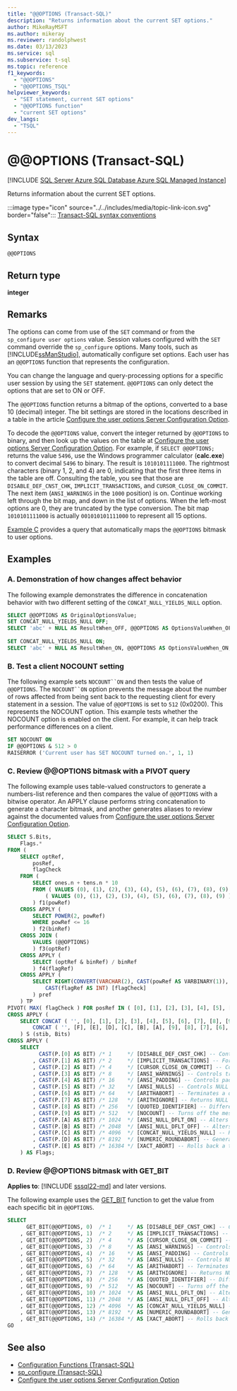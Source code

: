 ```yaml
---
title: "@@OPTIONS (Transact-SQL)"
description: "Returns information about the current SET options."
author: MikeRayMSFT
ms.author: mikeray
ms.reviewer: randolphwest
ms.date: 03/13/2023
ms.service: sql
ms.subservice: t-sql
ms.topic: reference
f1_keywords:
  - "@@OPTIONS"
  - "@@OPTIONS_TSQL"
helpviewer_keywords:
  - "SET statement, current SET options"
  - "@@OPTIONS function"
  - "current SET options"
dev_langs:
  - "TSQL"
---
```

# @@OPTIONS (Transact-SQL)

[!INCLUDE [SQL Server Azure SQL Database Azure SQL Managed Instance](../../includes/applies-to-version/sql-asdb-asdbmi.md)]

Returns information about the current SET options.

:::image type="icon" source="../../includes/media/topic-link-icon.svg" border="false"::: [Transact-SQL syntax conventions](../../t-sql/language-elements/transact-sql-syntax-conventions-transact-sql.md)

## Syntax

```syntaxsql
@@OPTIONS
```

## Return type

**integer**

## Remarks

The options can come from use of the `SET` command or from the `sp_configure user options` value. Session values configured with the `SET` command override the `sp_configure` options. Many tools, such as [!INCLUDE[ssManStudio](../../includes/ssmanstudio-md.md)], automatically configure set options. Each user has an `@@OPTIONS` function that represents the configuration.

You can change the language and query-processing options for a specific user session by using the `SET` statement. `@@OPTIONS` can only detect the options that are set to ON or OFF.

The `@@OPTIONS` function returns a bitmap of the options, converted to a base 10 (decimal) integer. The bit settings are stored in the locations described in a table in the article [Configure the user options Server Configuration Option](../../database-engine/configure-windows/configure-the-user-options-server-configuration-option.md).

To decode the `@@OPTIONS` value, convert the integer returned by `@@OPTIONS` to binary, and then look up the values on the table at [Configure the user options Server Configuration Option](../../database-engine/configure-windows/configure-the-user-options-server-configuration-option.md). For example, if `SELECT @@OPTIONS;` returns the value `5496`, use the Windows programmer calculator (**calc.exe**) to convert decimal `5496` to binary. The result is `1010101111000`. The rightmost characters (binary 1, 2, and 4) are 0, indicating that the first three items in the table are off. Consulting the table, you see that those are `DISABLE_DEF_CNST_CHK`, `IMPLICIT_TRANSACTIONS`, and `CURSOR_CLOSE_ON_COMMIT`. The next item (`ANSI_WARNINGS` in the `1000` position) is on. Continue working left through the bit map, and down in the list of options. When the left-most options are 0, they are truncated by the type conversion. The bit map `1010101111000` is actually `001010101111000` to represent all 15 options.

[Example C](#c-review-options-bitmask-with-a-pivot-query) provides a query that automatically maps the `@@OPTIONS` bitmask to user options.

## Examples

### A. Demonstration of how changes affect behavior

The following example demonstrates the difference in concatenation behavior with two different setting of the `CONCAT_NULL_YIELDS_NULL` option.

```sql
SELECT @@OPTIONS AS OriginalOptionsValue;
SET CONCAT_NULL_YIELDS_NULL OFF;
SELECT 'abc' + NULL AS ResultWhen_OFF, @@OPTIONS AS OptionsValueWhen_OFF;
  
SET CONCAT_NULL_YIELDS_NULL ON;
SELECT 'abc' + NULL AS ResultWhen_ON, @@OPTIONS AS OptionsValueWhen_ON;
```

### B. Test a client NOCOUNT setting

The following example sets `NOCOUNT``ON` and then tests the value of `@@OPTIONS`. The `NOCOUNT``ON` option prevents the message about the number of rows affected from being sent back to the requesting client for every statement in a session. The value of `@@OPTIONS` is set to `512` (0x0200). This represents the NOCOUNT option. This example tests whether the NOCOUNT option is enabled on the client. For example, it can help track performance differences on a client.

```sql
SET NOCOUNT ON
IF @@OPTIONS & 512 > 0
RAISERROR ('Current user has SET NOCOUNT turned on.', 1, 1)
```

### C. Review @@OPTIONS bitmask with a PIVOT query

The following example uses table-valued constructors to generate a numbers-list reference and then compares the value of `@@OPTIONS` with a bitwise operator. An APPLY clause performs string concatenation to generate a character bitmask, and another generates aliases to review against the documented values from [Configure the user options Server Configuration Option](../../database-engine/configure-windows/configure-the-user-options-server-configuration-option.md).

```sql
SELECT S.Bits,
    Flags.*
FROM (
    SELECT optRef,
        posRef,
        flagCheck
    FROM (
        SELECT ones.n + tens.n * 10
        FROM ( VALUES (0), (1), (2), (3), (4), (5), (6), (7), (8), (9) ) ones(n),
            ( VALUES (0), (1), (2), (3), (4), (5), (6), (7), (8), (9) ) tens(n)
        ) f1(powRef)
    CROSS APPLY (
        SELECT POWER(2, powRef)
        WHERE powRef <= 16
        ) f2(binRef)
    CROSS JOIN (
        VALUES (@@OPTIONS)
        ) f3(optRef)
    CROSS APPLY (
        SELECT (optRef & binRef) / binRef
        ) f4(flagRef)
    CROSS APPLY (
        SELECT RIGHT(CONVERT(VARCHAR(2), CAST(powRef AS VARBINARY(1)), 2), 1) [posRef],
            CAST(flagRef AS INT) [flagCheck]
        ) pref
    ) TP
PIVOT( MAX( flagCheck ) FOR posRef IN ( [0], [1], [2], [3], [4], [5], [6], [7], [8], [9], [A], [B], [C], [D], [E], [F] )) P
CROSS APPLY (
    SELECT CONCAT ( '', [0], [1], [2], [3], [4], [5], [6], [7], [8], [9], [A], [B], [C], [D], [E], [F] ),
        CONCAT ( '', [F], [E], [D], [C], [B], [A], [9], [8], [7], [6], [5], [4], [3], [2], [1], [0] )
    ) S (stib, Bits)
CROSS APPLY (
    SELECT
          CAST(P.[0] AS BIT) /* 1     */ [DISABLE_DEF_CNST_CHK] -- Controls interim or deferred constraint checking.
        , CAST(P.[1] AS BIT) /* 2     */ [IMPLICIT_TRANSACTIONS] -- For dblib network library connections, controls whether a transaction is started implicitly when a statement is executed. The IMPLICIT_TRANSACTIONS setting has no effect on ODBC or OLEDB connections.
        , CAST(P.[2] AS BIT) /* 4     */ [CURSOR_CLOSE_ON_COMMIT] -- Controls behavior of cursors after a commit operation has been performed.
        , CAST(P.[3] AS BIT) /* 8     */ [ANSI_WARNINGS] -- Controls truncation and NULL in aggregate warnings.
        , CAST(P.[4] AS BIT) /* 16    */ [ANSI_PADDING] -- Controls padding of fixed-length variables.
        , CAST(P.[5] AS BIT) /* 32    */ [ANSI_NULLS] -- Controls NULL handling when using equality operators.
        , CAST(P.[6] AS BIT) /* 64    */ [ARITHABORT] -- Terminates a query when an overflow or divide-by-zero error occurs during query execution.
        , CAST(P.[7] AS BIT) /* 128   */ [ARITHIGNORE] -- Returns NULL when an overflow or divide-by-zero error occurs during a query.
        , CAST(P.[8] AS BIT) /* 256   */ [QUOTED_IDENTIFIER] -- Differentiates between single and double quotation marks when evaluating an expression.
        , CAST(P.[9] AS BIT) /* 512   */ [NOCOUNT] -- Turns off the message returned at the end of each statement that states how many rows were affected.
        , CAST(P.[A] AS BIT) /* 1024  */ [ANSI_NULL_DFLT_ON] -- Alters the session's behavior to use ANSI compatibility for nullability. New columns defined without explicit nullability are defined to allow nulls.
        , CAST(P.[B] AS BIT) /* 2048  */ [ANSI_NULL_DFLT_OFF] -- Alters the session's behavior not to use ANSI compatibility for nullability. New columns defined without explicit nullability do not allow nulls.
        , CAST(P.[C] AS BIT) /* 4096  */ [CONCAT_NULL_YIELDS_NULL] -- Returns NULL when concatenating a NULL value with a string.
        , CAST(P.[D] AS BIT) /* 8192  */ [NUMERIC_ROUNDABORT] -- Generates an error when a loss of precision occurs in an expression.
        , CAST(P.[E] AS BIT) /* 16384 */ [XACT_ABORT] -- Rolls back a transaction if a Transact-SQL statement raises a run-time error.*/
    ) AS Flags;
```

### D. Review @@OPTIONS bitmask with GET_BIT

**Applies to**: [!INCLUDE [sssql22-md](../../includes/sssql22-md.md)] and later versions.

The following example uses the [GET_BIT](get-bit-transact-sql.md) function to get the value from each specific bit in `@@OPTIONS`.

```sql
SELECT
      GET_BIT(@@OPTIONS, 0)  /* 1     */ AS [DISABLE_DEF_CNST_CHK] -- Controls interim or deferred constraint checking.
    , GET_BIT(@@OPTIONS, 1)  /* 2     */ AS [IMPLICIT_TRANSACTIONS] -- For dblib network library connections, controls whether a transaction is started implicitly when a statement is executed. The IMPLICIT_TRANSACTIONS setting has no effect on ODBC or OLEDB connections.
    , GET_BIT(@@OPTIONS, 2)  /* 4     */ AS [CURSOR_CLOSE_ON_COMMIT] -- Controls behavior of cursors after a commit operation has been performed.
    , GET_BIT(@@OPTIONS, 3)  /* 8     */ AS [ANSI_WARNINGS] -- Controls truncation and NULL in aggregate warnings.
    , GET_BIT(@@OPTIONS, 4)  /* 16    */ AS [ANSI_PADDING] -- Controls padding of fixed-length variables.
    , GET_BIT(@@OPTIONS, 5)  /* 32    */ AS [ANSI_NULLS] -- Controls NULL handling when using equality operators.
    , GET_BIT(@@OPTIONS, 6)  /* 64    */ AS [ARITHABORT] -- Terminates a query when an overflow or divide-by-zero error occurs during query execution.
    , GET_BIT(@@OPTIONS, 7)  /* 128   */ AS [ARITHIGNORE] -- Returns NULL when an overflow or divide-by-zero error occurs during a query.
    , GET_BIT(@@OPTIONS, 8)  /* 256   */ AS [QUOTED_IDENTIFIER] -- Differentiates between single and double quotation marks when evaluating an expression.
    , GET_BIT(@@OPTIONS, 9)  /* 512   */ AS [NOCOUNT] -- Turns off the message returned at the end of each statement that states how many rows were affected.
    , GET_BIT(@@OPTIONS, 10) /* 1024  */ AS [ANSI_NULL_DFLT_ON] -- Alters the session's behavior to use ANSI compatibility for nullability. New columns defined without explicit nullability are defined to allow nulls.
    , GET_BIT(@@OPTIONS, 11) /* 2048  */ AS [ANSI_NULL_DFLT_OFF] -- Alters the session's behavior not to use ANSI compatibility for nullability. New columns defined without explicit nullability do not allow nulls.
    , GET_BIT(@@OPTIONS, 12) /* 4096  */ AS [CONCAT_NULL_YIELDS_NULL] -- Returns NULL when concatenating a NULL value with a string.
    , GET_BIT(@@OPTIONS, 13) /* 8192  */ AS [NUMERIC_ROUNDABORT] -- Generates an error when a loss of precision occurs in an expression.
    , GET_BIT(@@OPTIONS, 14) /* 16384 */ AS [XACT_ABORT] -- Rolls back a transaction if a Transact-SQL statement raises a run-time error.*/
GO
```

## See also

- [Configuration Functions (Transact-SQL)](configuration-functions-transact-sql.md)
- [sp_configure (Transact-SQL)](../../relational-databases/system-stored-procedures/sp-configure-transact-sql.md)
- [Configure the user options Server Configuration Option](../../database-engine/configure-windows/configure-the-user-options-server-configuration-option.md)
